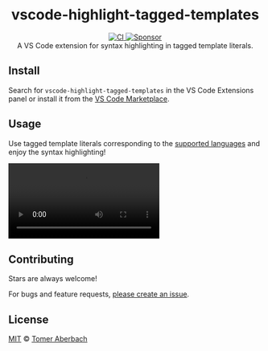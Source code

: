 <h1 align="center">
  vscode-highlight-tagged-templates
</h1>

<div align="center">
  <a href="https://github.com/TomerAberbach/vscode-highlight-tagged-templates/actions">
    <img src="https://github.com/TomerAberbach/vscode-highlight-tagged-templates/workflows/CI/badge.svg" alt="CI" />
  </a>
  <a href="https://github.com/sponsors/TomerAberbach">
    <img src="https://img.shields.io/static/v1?label=Sponsor&message=%E2%9D%A4&logo=GitHub&color=%23fe8e86" alt="Sponsor" />
  </a>
</div>

<div align="center">
  A VS Code extension for syntax highlighting in tagged template literals.
</div>

## Install

Search for `vscode-highlight-tagged-templates` in the VS Code Extensions panel
or install it from the
[VS Code Marketplace](https://marketplace.visualstudio.com/items?itemName=TomerAberbach.vscode-highlight-tagged-templates).

## Usage

Use tagged template literals corresponding to the
[supported languages](https://github.com/TomerAberbach/vscode-highlight-tagged-templates/blob/main/src/languages.ts)
and enjoy the syntax highlighting!

![](./example.mov)

## Contributing

Stars are always welcome!

For bugs and feature requests,
[please create an issue](https://github.com/TomerAberbach/vscode-highlight-tagged-templates/issues/new).

## License

[MIT](https://github.com/TomerAberbach/vscode-highlight-tagged-templates/blob/main/license)
© [Tomer Aberbach](https://github.com/TomerAberbach)
